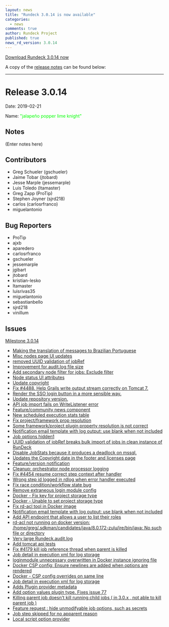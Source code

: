 ```yaml
---
layout: news
title: "Rundeck 3.0.14 is now available"
categories:
  - news
comments: true
author: Rundeck Project
published: true
news_rd_version: 3.0.14
---
```



[Download Rundeck 3.0.14 now](https://www.rundeck.com/download-page)


A copy of the [release notes](https://github.com/rundeck/rundeck/blob/v3.0.14/RELEASE.md) can be found below:

--------------------

Release 3.0.14
===========

Date: 2019-02-21

Name: <span style="color: lime"><span class="glyphicon glyphicon-knight"></span> "jalapeño popper lime knight"</span>

## Notes

(Enter notes here)
## Contributors

* Greg Schueler (gschueler)
* Jaime Tobar (jtobard)
* Jesse Marple (jessemarple)
* Luis Toledo (ltamaster)
* Greg Zapp (ProTip)
* Stephen Joyner (sjrd218)
* carlos (carlosrfranco)
* miguelantonio

## Bug Reporters

* ProTip
* ajxb
* aparedero
* carlosrfranco
* gschueler
* jessemarple
* jgibart
* jtobard
* kristian-lesko
* ltamaster
* luisrivas35
* miguelantonio
* sebastianbello
* sjrd218
* vinillum

## Issues

[Milestone 3.0.14](https://github.com/rundeck/rundeck/milestone/98)

* [Making the translation of messages to Brazilian Portuguese](https://github.com/rundeck/rundeck/pull/4523)
* [Misc nodes page UI updates](https://github.com/rundeck/rundeck/pull/4521)
* [removed UUID validation of jobRef](https://github.com/rundeck/rundeck/pull/4516)
* [Improvement for audit.log file size](https://github.com/rundeck/rundeck/pull/4515)
* [Add secondary node filter for jobs: Exclude filter](https://github.com/rundeck/rundeck/pull/4509)
* [Node status UI attributes](https://github.com/rundeck/rundeck/pull/4508)
* [Update copyright](https://github.com/rundeck/rundeck/issues/4504)
* [Fix #4488. Help Grails write output stream correctly on Tomcat 7.](https://github.com/rundeck/rundeck/pull/4503)
* [Render the SSO login button in a more sensible way.](https://github.com/rundeck/rundeck/pull/4500)
* [Update repository version.](https://github.com/rundeck/rundeck/pull/4495)
* [API job import fails on WriteListener error](https://github.com/rundeck/rundeck/issues/4488)
* [Feature/community news component](https://github.com/rundeck/rundeck/pull/4485)
* [New scheduled execution stats table ](https://github.com/rundeck/rundeck/pull/4482)
* [Fix project/framework prop resolution](https://github.com/rundeck/rundeck/pull/4476)
* [Some framework/project plugin property resolution is not correct](https://github.com/rundeck/rundeck/issues/4475)
* [Notification email template with log output: use blank when not included](https://github.com/rundeck/rundeck/pull/4474)
* [Job options hidden1](https://github.com/rundeck/rundeck/pull/4472)
* [UUID validation of jobRef breaks bulk import of jobs in clean instance of RunDeck](https://github.com/rundeck/rundeck/issues/4471)
* [Disable JobStats because it produces a deadlock on mssql.](https://github.com/rundeck/rundeck/pull/4468)
* [Updates the Copyright date in the footer and licenses page](https://github.com/rundeck/rundeck/pull/4461)
* [Feature/version notification](https://github.com/rundeck/rundeck/pull/4460)
* [Cleanup: orchestrator node processor logging](https://github.com/rundeck/rundeck/pull/4457)
* [Fix #4454 resume correct step context after handler](https://github.com/rundeck/rundeck/pull/4455)
* [Wrong step id logged in rdlog when error handler executed](https://github.com/rundeck/rundeck/issues/4454)
* [Fix race condition/workflow state bug](https://github.com/rundeck/rundeck/pull/4453)
* [Remove extraneous login module config](https://github.com/rundeck/rundeck/pull/4452)
* [Docker - Fix key for project storage type](https://github.com/rundeck/rundeck/pull/4446)
* [Docker - Unable to set project storage type](https://github.com/rundeck/rundeck/issues/4445)
* [Fix rd-acl tool in Docker image](https://github.com/rundeck/rundeck/pull/4444)
* [Notification email template with log output: use blank when not included](https://github.com/rundeck/rundeck/issues/4443)
* [Add API endpoint that allows a user to list their roles](https://github.com/rundeck/rundeck/pull/4441)
* [rd-acl not running on docker version: /home/greg/.sdkman/candidates/java/8.0.172-zulu/jre/bin/java: No such file or directory](https://github.com/rundeck/rundeck/issues/4436)
* [Very large Rundeck.audit.log](https://github.com/rundeck/rundeck/issues/4435)
* [Add tomcat api tests](https://github.com/rundeck/rundeck/pull/4433)
* [Fix #4179 kill job reference thread when parent is killed](https://github.com/rundeck/rundeck/pull/4432)
* [Job detail in execution xml for log storage](https://github.com/rundeck/rundeck/pull/4431)
* [loginmodule unnecessary overwritten in Docker instance ignoring file](https://github.com/rundeck/rundeck/issues/4430)
* [Docker CSP config: Ensure newlines are added when options are rendered](https://github.com/rundeck/rundeck/pull/4424)
* [Docker - CSP config overrides on same line](https://github.com/rundeck/rundeck/issues/4423)
* [Job detail in execution xml for log storage](https://github.com/rundeck/rundeck/issues/4414)
* [Adds Plugin provider metadata](https://github.com/rundeck/rundeck/pull/4393)
* [Add option values plugin type. Fixes issue 77](https://github.com/rundeck/rundeck/pull/4344)
* [Killing parent job doesn't kill running child jobs ( in 3.0.x , not able to kill parent job )](https://github.com/rundeck/rundeck/issues/4179)
* [Feature request : hide unmodifyable job options, such as secrets](https://github.com/rundeck/rundeck/issues/4135)
* [Job step skipped for no apparent reason](https://github.com/rundeck/rundeck/issues/3443)
* [Local script option provider](https://github.com/rundeck/rundeck/issues/77)
